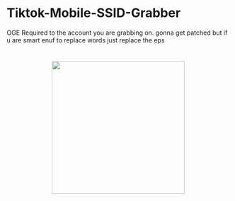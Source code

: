 # Tiktok-Mobile-SSID-Grabber
OGE Required to the account you are grabbing on.
gonna get patched but if u are smart enuf to replace words just replace the eps 


<h1 align="center">
  <img  src="https://i.imgur.com/K2wvKes.png" height="300" width="300" />
  <br/>
</h1>
